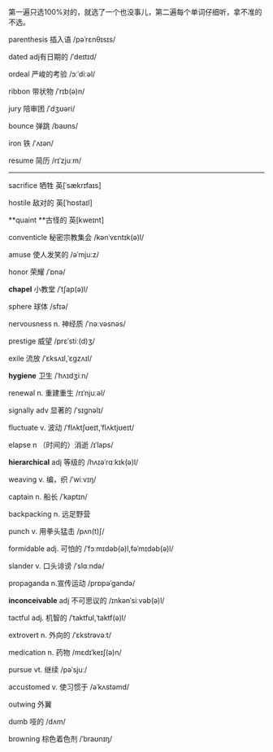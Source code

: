 第一遍只选100%对的，就选了一个也没事儿，第二遍每个单词仔细听，拿不准的不选。

parenthesis 插入语 /pəˈrɛnθɪsɪs/

dated  adj有日期的 /ˈdeɪtɪd/

ordeal 严峻的考验 /ɔːˈdiːəl/

ribbon 带状物 /ˈrɪb(ə)n/

jury 陪审团 /ˈdʒʊəri/

bounce 弹跳 /baʊns/

iron 铁 /ˈʌɪən/

resume 简历 /rɪˈzjuːm/



---------------

sacrifice 牺牲 英[ˈsækrɪfaɪs]

hostile 敌对的  英[ˈhɒstaɪl]

**quaint **古怪的 英[kweɪnt]

conventicle 秘密宗教集会  /kənˈvɛntɪk(ə)l/

amuse 使人发笑的 /əˈmjuːz/

honor 荣耀  /ˈɒnə/

**chapel** 小教堂  /ˈtʃap(ə)l/

sphere 球体 /sfɪə/

nervousness n. 神经质  /ˈnəːvəsnəs/

prestige 威望 /prɛˈstiː(d)ʒ/

exile 流放 /ˈɛksʌɪl,ˈɛɡzʌɪl/

**hygiene** 卫生  /ˈhʌɪdʒiːn/

renewal n. 重建重生 /rɪˈnjuːəl/

signally adv 显著的  /ˈsɪɡnəlɪ/

fluctuate v. 波动  /ˈflʌktʃʊeɪt,ˈflʌktjʊeɪt/

elapse n （时间的）消逝 /ɪˈlaps/

**hierarchical** adj 等级的 /hʌɪəˈrɑːkɪk(ə)l/

weaving v. 编，织  /ˈwiːvɪŋ/

captain n. 船长 /ˈkaptɪn/

backpacking n. 远足野营 

punch v. 用拳头猛击 /pʌn(t)ʃ/

formidable adj. 可怕的 /ˈfɔːmɪdəb(ə)l,fəˈmɪdəb(ə)l/

slander v. 口头诽谤  /ˈslɑːndə/

propaganda n.宣传运动 /prɒpəˈɡandə/

**inconceivable** adj 不可思议的 /ɪnkənˈsiːvəb(ə)l/

tactful adj. 机智的 /ˈtaktfʊl,ˈtaktf(ə)l/

extrovert n. 外向的 /ˈɛkstrəvəːt/

medication n. 药物 /mɛdɪˈkeɪʃ(ə)n/

pursue vt. 继续  /pəˈsjuː/

accustomed v. 使习惯于 /əˈkʌstəmd/

outwing 外翼

dumb 哑的 /dʌm/

browning 棕色着色剂 /ˈbraʊnɪŋ/